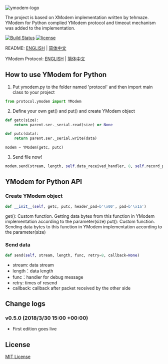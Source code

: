 ![ymodem-logo](https://raw.githubusercontent.com/alexwoo1900/YModem/master/docs/assets/ymodem-logo.png)

The project is based on XModem implementation written by tehmaze. 
YModem for Python complied YModem protocol and timeout mechanism was added to the implementation. 

[![Build Status](https://www.travis-ci.org/alexwoo1900/YModem.svg?branch=master)](https://www.travis-ci.org/alexwoo1900/YModem)
[![license](https://img.shields.io/github/license/mashape/apistatus.svg)](https://opensource.org/licenses/MIT)


README: [ENGLISH](https://github.com/alexwoo1900/YModem/blob/master/README.md) | [简体中文](https://github.com/alexwoo1900/YModem/blob/master/README_CN.md)

YModem Protocol: [ENGLISH]() | [简体中文](https://github.com/alexwoo1900/YModem/blob/master/YMODEM_CN.md)

## How to use YModem for Python
1. Put ymodem.py to the folder named 'protocol' and then import main class to your project
```python
from protocol.ymodem import YModem
```

2. Define your own get() and put() and create YModem object
```python
def getc(size):
    return parent.ser._serial.read(size) or None

def putc(data):
    return parent.ser._serial.write(data)

modem = YModem(getc, putc)
```

3. Send file now!
```python
modem.send(stream, length, self.data_received_handler, 8, self.record_progress)
```
## YModem for Python API

### Create YModem object
```python
def __init__(self, getc, putc, header_pad=b'\x00', pad=b'\x1a')
```
get(): Custom function. Getting data bytes from this function in YModem implementation according to the parameter(size)
put(): Custom function. Sending data bytes to this function in YModem implementation according to the parameter(size)

### Send data
```python
def send(self, stream, length, func, retry=8, callback=None)
```
- stream: data stream
- length：data length
- func：handler for debug message
- retry: times of resend
- callback: callback after packet received by the other side

## Change logs
### v0.5.0 (2018/3/30 15:00 +00:00)
- First edition goes live 

## License 
[MIT License](https://opensource.org/licenses/MIT)